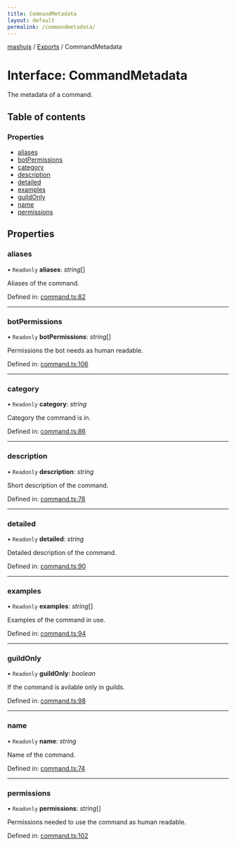 ```yaml
---
title: CommandMetadata
layout: default
permalink: /commandmetadata/
---
```

[mashujs](/) / [Exports](/modules/) / CommandMetadata

# Interface: CommandMetadata

The metadata of a command.

## Table of contents

### Properties

- [aliases](/commandmetadata/#aliases)
- [botPermissions](/commandmetadata/#botpermissions)
- [category](/commandmetadata/#category)
- [description](/commandmetadata/#description)
- [detailed](/commandmetadata/#detailed)
- [examples](/commandmetadata/#examples)
- [guildOnly](/commandmetadata/#guildonly)
- [name](/commandmetadata/#name)
- [permissions](/commandmetadata/#permissions)

## Properties

### aliases

• `Readonly` **aliases**: *string*[]

Aliases of the command.

Defined in: [command.ts:82](https://github.com/EpokTarren/mashu/blob/97910c8/src/command.ts#L82)

___

### botPermissions

• `Readonly` **botPermissions**: *string*[]

Permissions the bot needs as human readable.

Defined in: [command.ts:106](https://github.com/EpokTarren/mashu/blob/97910c8/src/command.ts#L106)

___

### category

• `Readonly` **category**: *string*

Category the command is in.

Defined in: [command.ts:86](https://github.com/EpokTarren/mashu/blob/97910c8/src/command.ts#L86)

___

### description

• `Readonly` **description**: *string*

Short description of the command.

Defined in: [command.ts:78](https://github.com/EpokTarren/mashu/blob/97910c8/src/command.ts#L78)

___

### detailed

• `Readonly` **detailed**: *string*

Detailed description of the command.

Defined in: [command.ts:90](https://github.com/EpokTarren/mashu/blob/97910c8/src/command.ts#L90)

___

### examples

• `Readonly` **examples**: *string*[]

Examples of the command in use.

Defined in: [command.ts:94](https://github.com/EpokTarren/mashu/blob/97910c8/src/command.ts#L94)

___

### guildOnly

• `Readonly` **guildOnly**: *boolean*

If the command is avilable only in guilds.

Defined in: [command.ts:98](https://github.com/EpokTarren/mashu/blob/97910c8/src/command.ts#L98)

___

### name

• `Readonly` **name**: *string*

Name of the command.

Defined in: [command.ts:74](https://github.com/EpokTarren/mashu/blob/97910c8/src/command.ts#L74)

___

### permissions

• `Readonly` **permissions**: *string*[]

Permissions needed to use the command as human readable.

Defined in: [command.ts:102](https://github.com/EpokTarren/mashu/blob/97910c8/src/command.ts#L102)
